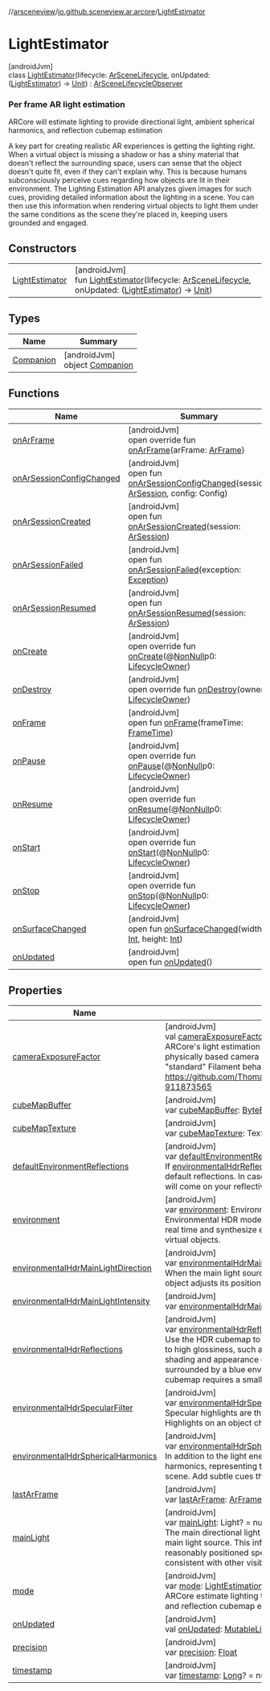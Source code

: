 //[arsceneview](../../../index.md)/[io.github.sceneview.ar.arcore](../index.md)/[LightEstimator](index.md)

# LightEstimator

[androidJvm]\
class [LightEstimator](index.md)(lifecycle: [ArSceneLifecycle](../../io.github.sceneview.ar/-ar-scene-lifecycle/index.md), onUpdated: ([LightEstimator](index.md)) -&gt; [Unit](https://kotlinlang.org/api/latest/jvm/stdlib/kotlin/-unit/index.html)) : [ArSceneLifecycleObserver](../../io.github.sceneview.ar/-ar-scene-lifecycle-observer/index.md)

###  Per frame AR light estimation

ARCore will estimate lighting to provide directional light, ambient spherical harmonics, and reflection cubemap estimation

A key part for creating realistic AR experiences is getting the lighting right. When a virtual object is missing a shadow or has a shiny material that doesn't reflect the surrounding space, users can sense that the object doesn't quite fit, even if they can't explain why. This is because humans subconsciously perceive cues regarding how objects are lit in their environment. The Lighting Estimation API analyzes given images for such cues, providing detailed information about the lighting in a scene. You can then use this information when rendering virtual objects to light them under the same conditions as the scene they're placed in, keeping users grounded and engaged.

## Constructors

| | |
|---|---|
| [LightEstimator](-light-estimator.md) | [androidJvm]<br>fun [LightEstimator](-light-estimator.md)(lifecycle: [ArSceneLifecycle](../../io.github.sceneview.ar/-ar-scene-lifecycle/index.md), onUpdated: ([LightEstimator](index.md)) -&gt; [Unit](https://kotlinlang.org/api/latest/jvm/stdlib/kotlin/-unit/index.html)) |

## Types

| Name | Summary |
|---|---|
| [Companion](-companion/index.md) | [androidJvm]<br>object [Companion](-companion/index.md) |

## Functions

| Name | Summary |
|---|---|
| [onArFrame](on-ar-frame.md) | [androidJvm]<br>open override fun [onArFrame](on-ar-frame.md)(arFrame: [ArFrame](../-ar-frame/index.md)) |
| [onArSessionConfigChanged](../../io.github.sceneview.ar/-ar-scene-lifecycle-observer/on-ar-session-config-changed.md) | [androidJvm]<br>open fun [onArSessionConfigChanged](../../io.github.sceneview.ar/-ar-scene-lifecycle-observer/on-ar-session-config-changed.md)(session: [ArSession](../-ar-session/index.md), config: Config) |
| [onArSessionCreated](../../io.github.sceneview.ar/-ar-scene-lifecycle-observer/on-ar-session-created.md) | [androidJvm]<br>open fun [onArSessionCreated](../../io.github.sceneview.ar/-ar-scene-lifecycle-observer/on-ar-session-created.md)(session: [ArSession](../-ar-session/index.md)) |
| [onArSessionFailed](../../io.github.sceneview.ar/-ar-scene-lifecycle-observer/on-ar-session-failed.md) | [androidJvm]<br>open fun [onArSessionFailed](../../io.github.sceneview.ar/-ar-scene-lifecycle-observer/on-ar-session-failed.md)(exception: [Exception](https://kotlinlang.org/api/latest/jvm/stdlib/kotlin/-exception/index.html)) |
| [onArSessionResumed](../../io.github.sceneview.ar/-ar-scene-lifecycle-observer/on-ar-session-resumed.md) | [androidJvm]<br>open fun [onArSessionResumed](../../io.github.sceneview.ar/-ar-scene-lifecycle-observer/on-ar-session-resumed.md)(session: [ArSession](../-ar-session/index.md)) |
| [onCreate](../../io.github.sceneview.ar.scene/-plane-renderer/index.md#139941652%2FFunctions%2F-58641720) | [androidJvm]<br>open override fun [onCreate](../../io.github.sceneview.ar.scene/-plane-renderer/index.md#139941652%2FFunctions%2F-58641720)(@[NonNull](https://developer.android.com/reference/kotlin/androidx/annotation/NonNull.html)p0: [LifecycleOwner](https://developer.android.com/reference/kotlin/androidx/lifecycle/LifecycleOwner.html)) |
| [onDestroy](on-destroy.md) | [androidJvm]<br>open override fun [onDestroy](on-destroy.md)(owner: [LifecycleOwner](https://developer.android.com/reference/kotlin/androidx/lifecycle/LifecycleOwner.html)) |
| [onFrame](../../io.github.sceneview.ar.scene/-plane-renderer/index.md#1950992732%2FFunctions%2F-58641720) | [androidJvm]<br>open fun [onFrame](../../io.github.sceneview.ar.scene/-plane-renderer/index.md#1950992732%2FFunctions%2F-58641720)(frameTime: [FrameTime](../../../../sceneview/sceneview/io.github.sceneview.utils/-frame-time/index.md)) |
| [onPause](../../io.github.sceneview.ar.scene/-plane-renderer/index.md#187777572%2FFunctions%2F-58641720) | [androidJvm]<br>open override fun [onPause](../../io.github.sceneview.ar.scene/-plane-renderer/index.md#187777572%2FFunctions%2F-58641720)(@[NonNull](https://developer.android.com/reference/kotlin/androidx/annotation/NonNull.html)p0: [LifecycleOwner](https://developer.android.com/reference/kotlin/androidx/lifecycle/LifecycleOwner.html)) |
| [onResume](../../io.github.sceneview.ar.scene/-plane-renderer/index.md#-1807945979%2FFunctions%2F-58641720) | [androidJvm]<br>open override fun [onResume](../../io.github.sceneview.ar.scene/-plane-renderer/index.md#-1807945979%2FFunctions%2F-58641720)(@[NonNull](https://developer.android.com/reference/kotlin/androidx/annotation/NonNull.html)p0: [LifecycleOwner](https://developer.android.com/reference/kotlin/androidx/lifecycle/LifecycleOwner.html)) |
| [onStart](../../io.github.sceneview.ar.scene/-plane-renderer/index.md#1240777104%2FFunctions%2F-58641720) | [androidJvm]<br>open override fun [onStart](../../io.github.sceneview.ar.scene/-plane-renderer/index.md#1240777104%2FFunctions%2F-58641720)(@[NonNull](https://developer.android.com/reference/kotlin/androidx/annotation/NonNull.html)p0: [LifecycleOwner](https://developer.android.com/reference/kotlin/androidx/lifecycle/LifecycleOwner.html)) |
| [onStop](../../io.github.sceneview.ar.scene/-plane-renderer/index.md#487071706%2FFunctions%2F-58641720) | [androidJvm]<br>open override fun [onStop](../../io.github.sceneview.ar.scene/-plane-renderer/index.md#487071706%2FFunctions%2F-58641720)(@[NonNull](https://developer.android.com/reference/kotlin/androidx/annotation/NonNull.html)p0: [LifecycleOwner](https://developer.android.com/reference/kotlin/androidx/lifecycle/LifecycleOwner.html)) |
| [onSurfaceChanged](../../io.github.sceneview.ar.scene/-plane-renderer/index.md#279805282%2FFunctions%2F-58641720) | [androidJvm]<br>open fun [onSurfaceChanged](../../io.github.sceneview.ar.scene/-plane-renderer/index.md#279805282%2FFunctions%2F-58641720)(width: [Int](https://kotlinlang.org/api/latest/jvm/stdlib/kotlin/-int/index.html), height: [Int](https://kotlinlang.org/api/latest/jvm/stdlib/kotlin/-int/index.html)) |
| [onUpdated](on-updated.md) | [androidJvm]<br>open fun [onUpdated](on-updated.md)() |

## Properties

| Name | Summary |
|---|---|
| [cameraExposureFactor](camera-exposure-factor.md) | [androidJvm]<br>val [cameraExposureFactor](camera-exposure-factor.md): [Float](https://kotlinlang.org/api/latest/jvm/stdlib/kotlin/-float/index.html)<br>ARCore's light estimation uses unit-less (relative) values while Filament uses a physically based camera model with lux or lumen values. In order to keep the &quot;standard&quot; Filament behavior we scale AR Core values. Infos: https://github.com/ThomasGorisse/SceneformMaintained/pull/156#issuecomment-911873565 |
| [cubeMapBuffer](cube-map-buffer.md) | [androidJvm]<br>var [cubeMapBuffer](cube-map-buffer.md): [ByteBuffer](https://developer.android.com/reference/kotlin/java/nio/ByteBuffer.html)? = null |
| [cubeMapTexture](cube-map-texture.md) | [androidJvm]<br>var [cubeMapTexture](cube-map-texture.md): Texture? = null |
| [defaultEnvironmentReflections](default-environment-reflections.md) | [androidJvm]<br>var [defaultEnvironmentReflections](default-environment-reflections.md): [Boolean](https://kotlinlang.org/api/latest/jvm/stdlib/kotlin/-boolean/index.html) = true<br>If [environmentalHdrReflections](environmental-hdr-reflections.md) is false, use or not the [SceneView.environment](../../io.github.sceneview.ar/-ar-scene-view/index.md#-769674583%2FProperties%2F-58641720) default reflections. In case of false, and [environmentalHdrReflections](environmental-hdr-reflections.md) no reflections will come on your reflective objects. |
| [environment](environment.md) | [androidJvm]<br>var [environment](environment.md): Environment? = null<br>Environmental HDR mode uses machine learning to analyze the camera images in real time and synthesize environmental lighting to support realistic rendering of virtual objects. |
| [environmentalHdrMainLightDirection](environmental-hdr-main-light-direction.md) | [androidJvm]<br>var [environmentalHdrMainLightDirection](environmental-hdr-main-light-direction.md): [Boolean](https://kotlinlang.org/api/latest/jvm/stdlib/kotlin/-boolean/index.html) = true<br>When the main light source or a lit object is in motion, the specular highlight on the object adjusts its position in real time relative to the light source. |
| [environmentalHdrMainLightIntensity](environmental-hdr-main-light-intensity.md) | [androidJvm]<br>var [environmentalHdrMainLightIntensity](environmental-hdr-main-light-intensity.md): [Boolean](https://kotlinlang.org/api/latest/jvm/stdlib/kotlin/-boolean/index.html) = true |
| [environmentalHdrReflections](environmental-hdr-reflections.md) | [androidJvm]<br>var [environmentalHdrReflections](environmental-hdr-reflections.md): [Boolean](https://kotlinlang.org/api/latest/jvm/stdlib/kotlin/-boolean/index.html) = true<br>Use the HDR cubemap to render realistic reflections on virtual objects with medium to high glossiness, such as shiny metallic surfaces. The cubemap also affects the shading and appearance of objects. For example, the material of a specular object surrounded by a blue environment will reflect blue hues. Calculating the HDR cubemap requires a small amount of additional CPU computation. |
| [environmentalHdrSpecularFilter](environmental-hdr-specular-filter.md) | [androidJvm]<br>var [environmentalHdrSpecularFilter](environmental-hdr-specular-filter.md): [Boolean](https://kotlinlang.org/api/latest/jvm/stdlib/kotlin/-boolean/index.html) = false<br>Specular highlights are the shiny bits of surfaces that reflect a light source directly. Highlights on an object change relative to the position of a viewer in a scene. |
| [environmentalHdrSphericalHarmonics](environmental-hdr-spherical-harmonics.md) | [androidJvm]<br>var [environmentalHdrSphericalHarmonics](environmental-hdr-spherical-harmonics.md): [Boolean](https://kotlinlang.org/api/latest/jvm/stdlib/kotlin/-boolean/index.html) = true<br>In addition to the light energy in the main directional light, ARCore provides spherical harmonics, representing the overall ambient light coming in from all directions in the scene. Add subtle cues that bring out the definition of virtual objects. |
| [lastArFrame](last-ar-frame.md) | [androidJvm]<br>var [lastArFrame](last-ar-frame.md): [ArFrame](../-ar-frame/index.md)? = null |
| [mainLight](main-light.md) | [androidJvm]<br>var [mainLight](main-light.md): Light? = null<br>The main directional light API calculates the direction and intensity of the scene's main light source. This information allows virtual objects in your scene to show reasonably positioned specular highlights, and to cast shadows in a direction consistent with other visible real objects. |
| [mode](mode.md) | [androidJvm]<br>var [mode](mode.md): [LightEstimationMode](../-light-estimation-mode/index.md)<br>ARCore estimate lighting to provide directional light, ambient spherical harmonics, and reflection cubemap estimation |
| [onUpdated](on-updated.md) | [androidJvm]<br>val [onUpdated](on-updated.md): [MutableList](https://kotlinlang.org/api/latest/jvm/stdlib/kotlin.collections/-mutable-list/index.html)&lt;([LightEstimator](index.md)) -&gt; [Unit](https://kotlinlang.org/api/latest/jvm/stdlib/kotlin/-unit/index.html)&gt; |
| [precision](precision.md) | [androidJvm]<br>var [precision](precision.md): [Float](https://kotlinlang.org/api/latest/jvm/stdlib/kotlin/-float/index.html) |
| [timestamp](timestamp.md) | [androidJvm]<br>var [timestamp](timestamp.md): [Long](https://kotlinlang.org/api/latest/jvm/stdlib/kotlin/-long/index.html)? = null |
